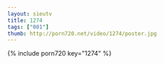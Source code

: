 ```yaml
--- 
layout: sieutv
title: 1274
tags: ["001"]
thumb: http://porn720.net/video/1274/poster.jpg
---
```

{% include porn720 key="1274" %} 
